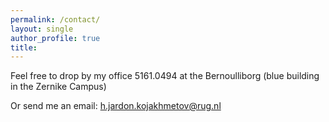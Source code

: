 ```yaml
---
permalink: /contact/
layout: single
author_profile: true
title:
---
```


Feel free to drop by my office 5161.0494 at the Bernoulliborg (blue building in the Zernike Campus)

Or send me an email: <h.jardon.kojakhmetov@rug.nl>
